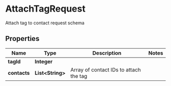 

# AttachTagRequest

Attach tag to contact request schema
## Properties

Name | Type | Description | Notes
------------ | ------------- | ------------- | -------------
**tagId** | **Integer** |  | 
**contacts** | **List&lt;String&gt;** | Array of contact IDs to attach the tag | 




